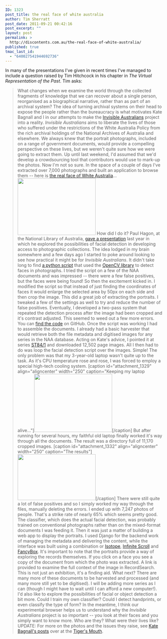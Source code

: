 ```yaml
---
ID: 1323
post_title: the real face of white australia
author: Tim Sherratt
post_date: 2011-09-21 00:42:16
post_excerpt: ""
layout: post
permalink: >
  http://discontents.com.au/the-real-face-of-white-australia/
published: true
tmac_last_id:
  - "640027541944692736"
---
```

In many of the presentations I've given in recent times I've managed to include a question raised by Tim Hitchcock in his chapter in *The Virtual Representation of the Past*. Tim asks: 
> What changes when we examine the world through the collected fragments of knowledge that we can recover about a single person, reorganised as a biographical narrative, rather than as part of an archival system? The idea of turning archival systems on their head to expose the people rather than the bureaucracy is what motivates Kate Bagnall and I in our attempts to make the [Invisible Australians][1] project into a reality. *Invisible Australians* aims to liberate the lives of those who suffered under the restrictions of the White Australia Policy from the rich archival holdings of the National Archives of Australia and elsewhere. We always knew that the portrait photographs, included on a range of government documents, would provide a compelling perspective on these lives, but we weren't quite sure how we were going to extract them. Up until last weekend, I'd assumed that we'd develop a crowdsourcing tool that contributors would use to mark-up the photos. Now I'm not so sure. In the space of a couple of days I've extracted over 7,000 photographs and built an application to browse them -- here is [the real face of White Australia][2]... [<img src="http://discontents.com.au/wp-content/uploads/2011/09/real_face-250x182.jpg" alt="" title="real_face" width="250" height="182" class="aligncenter size-medium wp-image-1325" />][2] How did I do it? Paul Hagon, at the National Library of Australia, [gave a presentation][3] last year in which he explored the possibilities of facial detection in developing access to photographic collections. The idea lodged in my brain somewhere and a few days ago I started to poke around looking to see how practical it might be for *Invisible Australians*. It didn't take long to find [a python script][4] that used the [OpenCV library][5] to detect faces in photographs. I tried the script on a few of the NAA documents and was impressed -- there were a few false positives, but the faces were being found! So then the excitement kicked in. I modified the script so that instead of just finding the coordinates of faces it would enlarge the selected area by 50px on each side and then crop the image. This did a great job of extracting the portraits. I tweaked a few of the settings as well to try and reduce the number of false positives. Eventually, I developed a two-pass system that repeated the detection process after the image had been cropped and it's contrast adjusted. This seemed to weed out a few more errors. You can [find the code][6] on GitHub. Once the script was working I had to assemble the documents. I already had a basic harvester that would retrieve both the file metadata and digitised images for any series in the NAA database. Acting on Kate's advice, I pointed it at series [ST84/1][7] and downloaded 12,502 page images. All I then had to do was loop the facial detection script over the images. Simple! The only problem was that my 3-year-old laptop wasn't quite up to the task. As it's CPU temperature rose and rose, I was forced to employ a special high-tech cooling system. [caption id="attachment_1329" align="aligncenter" width="250" caption="Keeping my laptop alive..."][<img src="http://discontents.com.au/wp-content/uploads/2011/09/cooling-250x186.jpg" alt="" title="cooling" width="250" height="186" class="size-medium wp-image-1329" />][8][/caption] But after running for several hours, my faithful old laptop finally worked it's way through all the documents. The result was a directory full of 11,170 cropped images. [caption id="attachment_1332" align="aligncenter" width="250" caption="The results"][<img src="http://discontents.com.au/wp-content/uploads/2011/09/faces_dir-250x147.jpg" alt="" title="faces_dir" width="250" height="147" class="size-medium wp-image-1332" />][9][/caption] There were still quite a lot of false positives and so I simply worked my way through the files, manually deleting the errors. I ended up with 7,247 photos of people. That's a strike rate of nearly 65% which seems pretty good. The classifier, which does the actual facial detection, was probably trained on conventional photographs rather than on the mixed-format documents I was feeding it. Then it was just a matter of building a web app to display the portraits. I used Django for the backend work of managing the metadata and delivering the content, while the interface was built using a combination or [Isotope][10], [Infinite Scroll][11] and [FancyBox][12]. It's important to note that the portraits provide a way of exploring the records themselves. If you click on a face you see a copy of the document from which the photo was extracted. A link is provided to examine the full context of the image in RecordSearch. This is not just an exhibition, it's a finding aid. What next? There are many more of these documents to be harvested and processed (and many more still yet to be digitised). I will be adding more series as I can (though I might have to wait until I can afford a new computer!). I'd also like to explore the possibilities of facial or object detection a bit more. Could I train my own classifier? Could I detect handprints, or even classify the type of form? In the meantime, I think our experimental browser helps us to understand why the *Invisible Australians* project is so important -- you look at their faces and you simply want to know more. Who are they? What were their lives like? UPDATE: For more on the photos and the issues they raise, see [Kate Bagnall's posts][13] over at the [Tiger's Mouth][14].

 [1]: http://invisibleaustralians.org
 [2]: http://invisibleaustralians.org/faces/
 [3]: http://www.paulhagon.com/blog/2010/03/11/everything-i-know-about-cataloguing-i-learned-from-watching-james-bond/
 [4]: http://creatingwithcode.com/howto/face-detection-in-static-images-with-python/
 [5]: http://sourceforge.net/projects/opencvlibrary/
 [6]: https://github.com/wragge/Facial-detection
 [7]: http://www.naa.gov.au/cgi-bin/Search?Number=ST84/1
 [8]: http://discontents.com.au/wp-content/uploads/2011/09/cooling.jpg
 [9]: http://discontents.com.au/wp-content/uploads/2011/09/faces_dir.jpg
 [10]: http://isotope.metafizzy.co/index.html
 [11]: http://www.infinite-scroll.com/
 [12]: http://fancybox.net/
 [13]: http://chineseaustralia.org/?cat=62
 [14]: http://chineseaustralia.org/